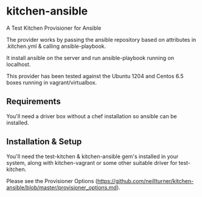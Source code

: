 # kitchen-ansible
A Test Kitchen Provisioner for Ansible

The provider works by passing the ansible repository based on attributes in .kitchen.yml & calling ansible-playbook.

It install ansible on the server and run ansible-playbook running on localhost.

This provider has been tested against the Ubuntu 1204 and Centos 6.5 boxes running in vagrant/virtualbox.

## Requirements
You'll need a driver box without a chef installation so ansible can be installed.

## Installation & Setup
You'll need the test-kitchen & kitchen-ansible gem's installed in your system, along with kitchen-vagrant or some other suitable driver for test-kitchen.

Please see the Provisioner Options (https://github.com/neillturner/kitchen-ansible/blob/master/provisioner_options.md).